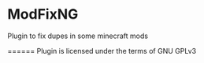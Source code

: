ModFixNG
======

Plugin to fix dupes  in some minecraft mods

======
Plugin is licensed under the terms of GNU GPLv3
